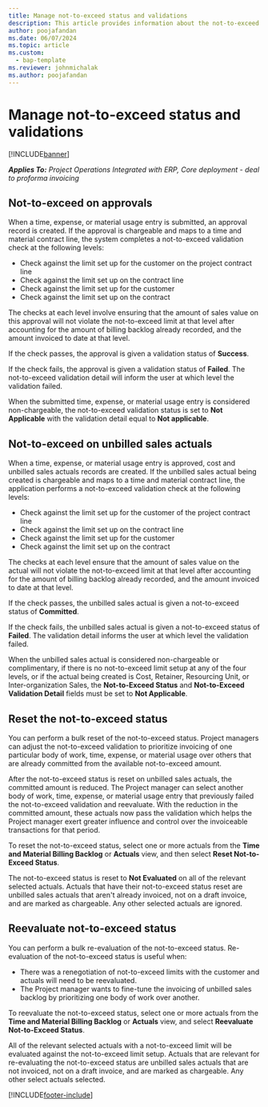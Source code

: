 ```yaml
---
title: Manage not-to-exceed status and validations 
description: This article provides information about the not-to-exceed limit checks performed in Project Operations. 
author: poojafandan
ms.date: 06/07/2024
ms.topic: article
ms.custom: 
  - bap-template
ms.reviewer: johnmichalak
ms.author: poojafandan
---
```


# Manage not-to-exceed status and validations 

[!INCLUDE[banner](../../includes/banner.md)]

_**Applies To:** Project Operations Integrated with ERP, Core deployment - deal to proforma invoicing_

## Not-to-exceed on approvals

When a time, expense, or material usage entry is submitted, an approval record is created. If the approval is chargeable and maps to a time and material contract line, the system completes a not-to-exceed validation check at the following levels:

  - Check against the limit set up for the customer on the project contract line
  - Check against the limit set up on the contract line
  - Check against the limit set up for the customer
  - Check against the limit set up on the contract

The checks at each level involve ensuring that the amount of sales value on this approval will not violate the not-to-exceed limit at that level after accounting for the amount of billing backlog already recorded, and the amount invoiced to date at that level.

If the check passes, the approval is given a validation status of **Success**.

If the check fails, the approval is given a validation status of **Failed**. The not-to-exceed validation detail will inform the user at which level the validation failed.

When the submitted time, expense, or material usage entry is considered non-chargeable, the not-to-exceed validation status is set to **Not Applicable** with the validation detail equal to **Not applicable**.

## Not-to-exceed on unbilled sales actuals

When a time, expense, or material usage entry is approved, cost and unbilled sales actuals records are created. If the unbilled sales actual being created is chargeable and maps to a time and material contract line, the application performs a not-to-exceed validation check at the following levels:

  - Check against the limit set up for the customer of the project contract line
  - Check against the limit set up on the contract line
  - Check against the limit set up for the customer
  - Check against the limit set up on the contract

The checks at each level ensure that the amount of sales value on the actual will not violate the not-to-exceed limit at that level after accounting for the amount of billing backlog already recorded, and the amount invoiced to date at that level.

If the check passes, the unbilled sales actual is given a not-to-exceed status of **Committed**.

If the check fails, the unbilled sales actual is given a not-to-exceed status of **Failed**. The validation detail informs the user at which level the validation failed.

When the unbilled sales actual is considered non-chargeable or complimentary, if there is no not-to-exceed limit setup at any of the four levels, or if the actual being created is Cost, Retainer, Resourcing Unit, or Inter-organization Sales, the **Not-to-Exceed Status** and **Not-to-Exceed Validation Detail** fields must be set to **Not Applicable**.

## Reset the not-to-exceed status

You can perform a bulk reset of the not-to-exceed status. Project managers can adjust the not-to-exceed validation to prioritize invoicing of one particular body of work, time, expense, or material usage over others that are already committed from the available not-to-exceed amount.

After the not-to-exceed status is reset on unbilled sales actuals, the committed amount is reduced. The Project manager can select another body of work, time, expense, or material usage entry that previously failed the not-to-exceed validation and reevaluate. With the reduction in the committed amount, these actuals now pass the validation which helps the Project manager exert greater influence and control over the invoiceable transactions for that period.

To reset the not-to-exceed status, select one or more actuals from the **Time and Material Billing Backlog** or **Actuals** view, and then select **Reset Not-to-Exceed Status**.

The not-to-exceed status is reset to **Not Evaluated** on all of the relevant selected actuals. Actuals that have their not-to-exceed status reset are unbilled sales actuals that aren't already invoiced, not on a draft invoice, and are marked as chargeable. Any other selected actuals are ignored.

## Reevaluate not-to-exceed status

You can perform a bulk re-evaluation of the not-to-exceed status. Re-evaluation of the not-to-exceed status is useful when:

  - There was a renegotiation of not-to-exceed limits with the customer and actuals will need to be reevaluated.
  - The Project manager wants to fine-tune the invoicing of unbilled sales backlog by prioritizing one body of work over another.

To reevaluate the not-to-exceed status, select one or more actuals from the **Time and Material Billing Backlog** or **Actuals** view, and select **Reevaluate Not-to-Exceed Status**.

All of the relevant selected actuals with a not-to-exceed limit will be evaluated against the not-to-exceed limit setup. Actuals that are relevant for re-evaluating the not-to-exceed status are unbilled sales actuals that are not invoiced, not on a draft invoice, and are marked as chargeable. Any other select actuals selected.


[!INCLUDE[footer-include](../../includes/footer-banner.md)]
